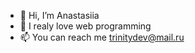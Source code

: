 - 👋 Hi, I’m Anastasiia
- 👀 I realy love web programming
- 📫 You can reach me trinitydev@mail.ru

<!---
kassandra88/kassandra88 is a ✨ special ✨ repository because its `README.md` (this file) appears on your GitHub profile.
You can click the Preview link to take a look at your changes.
--->
